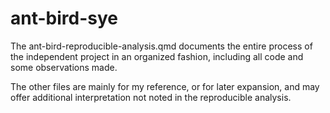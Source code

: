 # ant-bird-sye

The ant-bird-reproducible-analysis.qmd documents the entire process of the independent project in an organized fashion, including all code and some observations made. 

The other files are mainly for my reference, or for later expansion, and may offer additional interpretation not noted in the reproducible analysis. 

